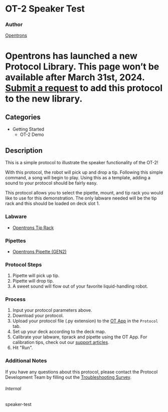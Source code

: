 # OT-2 Speaker Test


### Author
[Opentrons](https://opentrons.com/)



# Opentrons has launched a new Protocol Library. This page won’t be available after March 31st, 2024. [Submit a request](https://docs.google.com/forms/d/e/1FAIpQLSdYYp9QCKow4nn0KlCVsMS3HX0eJ0N9O7-erajKvcpT0lWbSg/viewform) to add this protocol to the new library.

## Categories
* Getting Started
	* OT-2 Demo


## Description
This is a simple protocol to illustrate the speaker functionality of the OT-2!

With this protocol, the robot will pick up and drop a tip. Following this simple command, a song will begin to play. Using this as a template, adding a sound to your protocol should be fairly easy.

This protocol allows you to select the pipette, mount, and tip rack you would like to use for this demonstration. The only labware needed will be the tip rack and this should be loaded on deck slot 1.


### Labware
* [Opentrons Tip Rack](https://shop.opentrons.com/universal-filter-tips/)


### Pipettes
* [Opentrons Pipette (GEN2)](https://shop.opentrons.com/pipettes/)

### Protocol Steps
1. Pipette will pick up tip.
2. Pipette will drop tip.
3. A sweet sound will flow out of your favorite liquid-handling robot.


### Process
1. Input your protocol parameters above.
2. Download your protocol.
3. Upload your protocol file (.py extension) to the [OT App](https://opentrons.com/ot-app) in the `Protocol` tab.
4. Set up your deck according to the deck map.
5. Calibrate your labware, tiprack and pipette using the OT App. For calibration tips, check out our [support articles](https://support.opentrons.com/en/collections/1559720-guide-for-getting-started-with-the-ot-2).
6. Hit "Run".


### Additional Notes
If you have any questions about this protocol, please contact the Protocol Development Team by filling out the [Troubleshooting Survey](https://protocol-troubleshooting.paperform.co/).


###### Internal
speaker-test
